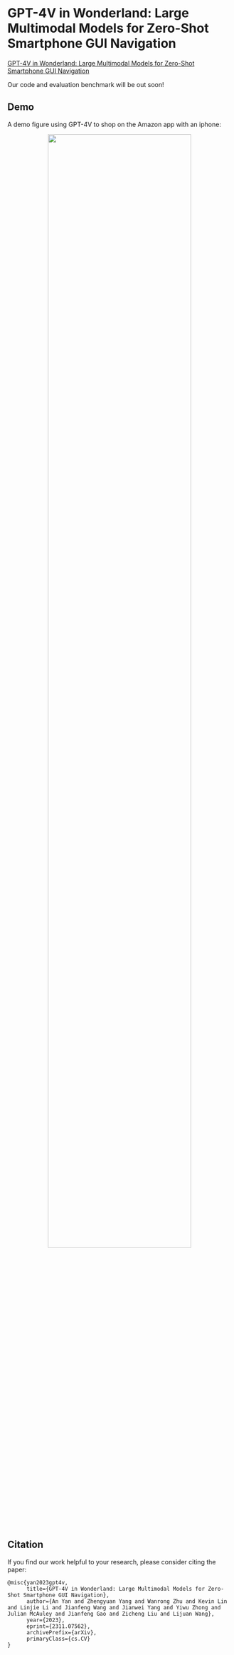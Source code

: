 # GPT-4V in Wonderland: Large Multimodal Models for Zero-Shot Smartphone GUI Navigation
[GPT-4V in Wonderland: Large Multimodal Models for Zero-Shot Smartphone GUI Navigation](https://arxiv.org/pdf/2311.07562.pdf)

Our code and evaluation benchmark will be out soon!

## Demo
A demo figure using GPT-4V to shop on the Amazon app with an iphone:

<p align="center">
  <img src="GUI_demo.gif" width="80%"/>
</p>

## Citation

If you find our work helpful to your research, please consider citing the paper:

```
@misc{yan2023gpt4v,
      title={GPT-4V in Wonderland: Large Multimodal Models for Zero-Shot Smartphone GUI Navigation}, 
      author={An Yan and Zhengyuan Yang and Wanrong Zhu and Kevin Lin and Linjie Li and Jianfeng Wang and Jianwei Yang and Yiwu Zhong and Julian McAuley and Jianfeng Gao and Zicheng Liu and Lijuan Wang},
      year={2023},
      eprint={2311.07562},
      archivePrefix={arXiv},
      primaryClass={cs.CV}
}
```